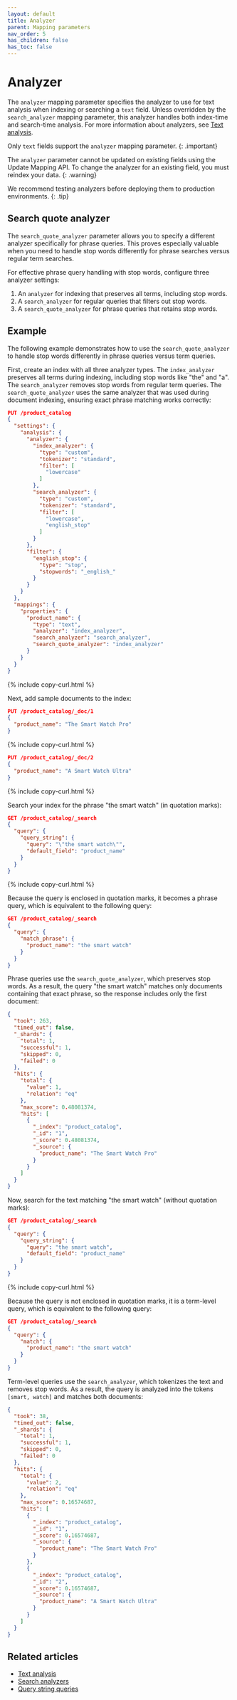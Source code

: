 ```yaml
---
layout: default
title: Analyzer
parent: Mapping parameters
nav_order: 5
has_children: false
has_toc: false
---
```


# Analyzer

The `analyzer` mapping parameter specifies the analyzer to use for text analysis when indexing or searching a `text` field. Unless overridden by the `search_analyzer` mapping parameter, this analyzer handles both index-time and search-time analysis. For more information about analyzers, see [Text analysis]({{site.url}}{{site.baseurl}}/analyzers/).

Only `text` fields support the `analyzer` mapping parameter.
{: .important}

The `analyzer` parameter cannot be updated on existing fields using the Update Mapping API. To change the analyzer for an existing field, you must reindex your data.
{: .warning}

We recommend testing analyzers before deploying them to production environments.
{: .tip}

## Search quote analyzer

The `search_quote_analyzer` parameter allows you to specify a different analyzer specifically for phrase queries. This proves especially valuable when you need to handle stop words differently for phrase searches versus regular term searches.

For effective phrase query handling with stop words, configure three analyzer settings:

1. An `analyzer` for indexing that preserves all terms, including stop words.
2. A `search_analyzer` for regular queries that filters out stop words.
3. A `search_quote_analyzer` for phrase queries that retains stop words.

## Example

The following example demonstrates how to use the `search_quote_analyzer` to handle stop words differently in phrase queries versus term queries.

First, create an index with all three analyzer types. The `index_analyzer` preserves all terms during indexing, including stop words like "the" and "a". The `search_analyzer` removes stop words from regular term queries. The `search_quote_analyzer` uses the same analyzer that was used during document indexing, ensuring exact phrase matching works correctly:

```json
PUT /product_catalog
{
  "settings": {
    "analysis": {
      "analyzer": {
        "index_analyzer": {
          "type": "custom",
          "tokenizer": "standard",
          "filter": [
            "lowercase"
          ]
        },
        "search_analyzer": {
          "type": "custom",
          "tokenizer": "standard",
          "filter": [
            "lowercase",
            "english_stop"
          ]
        }
      },
      "filter": {
        "english_stop": {
          "type": "stop",
          "stopwords": "_english_"
        }
      }
    }
  },
  "mappings": {
    "properties": {
      "product_name": {
        "type": "text",
        "analyzer": "index_analyzer",
        "search_analyzer": "search_analyzer",
        "search_quote_analyzer": "index_analyzer"
      }
    }
  }
}
```
{% include copy-curl.html %}

Next, add sample documents to the index:

```json
PUT /product_catalog/_doc/1
{
  "product_name": "The Smart Watch Pro"
}
```
{% include copy-curl.html %}

```json
PUT /product_catalog/_doc/2
{
  "product_name": "A Smart Watch Ultra"
}
```
{% include copy-curl.html %}

Search your index for the phrase "the smart watch" (in quotation marks):

```json
GET /product_catalog/_search
{
  "query": {
    "query_string": {
      "query": "\"the smart watch\"",
      "default_field": "product_name"
    }
  }
}
```
{% include copy-curl.html %}

Because the query is enclosed in quotation marks, it becomes a phrase query, which is equivalent to the following query:

```json
GET /product_catalog/_search
{
  "query": {
    "match_phrase": {
      "product_name": "the smart watch"
    }
  }
}
```

Phrase queries use the `search_quote_analyzer`, which preserves stop words. As a result, the query "the smart watch" matches only documents containing that exact phrase, so the response includes only the first document:

```json
{
  "took": 263,
  "timed_out": false,
  "_shards": {
    "total": 1,
    "successful": 1,
    "skipped": 0,
    "failed": 0
  },
  "hits": {
    "total": {
      "value": 1,
      "relation": "eq"
    },
    "max_score": 0.48081374,
    "hits": [
      {
        "_index": "product_catalog",
        "_id": "1",
        "_score": 0.48081374,
        "_source": {
          "product_name": "The Smart Watch Pro"
        }
      }
    ]
  }
}
```

Now, search for the text matching "the smart watch" (without quotation marks):

```json
GET /product_catalog/_search
{
  "query": {
    "query_string": {
      "query": "the smart watch",
      "default_field": "product_name"
    }
  }
}
```
{% include copy-curl.html %}

Because the query is not enclosed in quotation marks, it is a term-level query, which is equivalent to the following query:

```json
GET /product_catalog/_search
{
  "query": {
    "match": {
      "product_name": "the smart watch"
    }
  }
}
```

Term-level queries use the `search_analyzer`, which tokenizes the text and removes stop words. As a result, the query is analyzed into the tokens `[smart, watch]` and matches both documents:

```json
{
  "took": 38,
  "timed_out": false,
  "_shards": {
    "total": 1,
    "successful": 1,
    "skipped": 0,
    "failed": 0
  },
  "hits": {
    "total": {
      "value": 2,
      "relation": "eq"
    },
    "max_score": 0.16574687,
    "hits": [
      {
        "_index": "product_catalog",
        "_id": "1",
        "_score": 0.16574687,
        "_source": {
          "product_name": "The Smart Watch Pro"
        }
      },
      {
        "_index": "product_catalog",
        "_id": "2",
        "_score": 0.16574687,
        "_source": {
          "product_name": "A Smart Watch Ultra"
        }
      }
    ]
  }
}
```


## Related articles

- [Text analysis]({{site.url}}{{site.baseurl}}/analyzers/)
- [Search analyzers]({{site.url}}{{site.baseurl}}/analyzers/search-analyzers/)
- [Query string queries]({{site.url}}{{site.baseurl}}/query-dsl/full-text/query-string/)